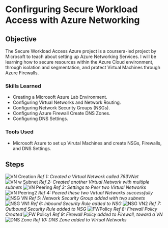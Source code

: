 # Confirguring Secure Workload Access with Azure Networking

## Objective

The Secure Workload Access Azure project is a coursera-led project by Microsoft to teach about setting up Azure Networking Services. I will be learning how to secure resources within the Azure Cloud environment, through isolation and segmentation, and protect Virtual Machines through Azure Firewalls.

### Skills Learned

- Creating a Microsoft Azure Lab Environment.
- Configuring Virtual Networks and Network Routing.
- Configuring Network Security Groups (NSGs).
- Configuring Azure Firewall Create DNS Zones.
- Configuring DNS Settings.

### Tools Used

- Microsoft Azure to set up Virutal Machines and create NSGs, Firewalls, and DNS Settings.

## Steps
![VN Creation](https://github.com/user-attachments/assets/8c25b0e5-767b-42e4-9089-91e618f53423)
*Ref 1: Created a Virtual Network called 763VNet*
![VN w Subnet](https://github.com/user-attachments/assets/2cef8498-c2dd-4286-995c-9cfb707594aa)
*Ref 2: Created another Virtual Network with multiple subnets*
![VN Peering](https://github.com/user-attachments/assets/fd17e656-180c-40bf-8ead-535fff7129dc)
*Ref 3: Settings to Peer two Virtual Networks*
![VN Peering2](https://github.com/user-attachments/assets/2189fa81-a07f-49b6-ac4a-d3759b0c2088)
*Ref 4: Peered these two Virtual Networks successfully*
![NSG VN](https://github.com/user-attachments/assets/a748ad03-8ac6-485c-955d-57f758cad961)
*Ref 5: Network Security Group added with two subnets*
![NSG VN1](https://github.com/user-attachments/assets/f0ccfbd4-a331-4892-9abc-ce8e3877bbd5)
*Ref 6: Inbound Security Rule added to NSG*
![NSG VN2](https://github.com/user-attachments/assets/a2eec247-8b0d-4f3e-8d0d-d57ab77d6b9a)
*Ref 7: Outbound Security Rule added to NSG*
![FWPolicy](https://github.com/user-attachments/assets/df5a3d79-d764-4019-9857-70f98dec4950)
*Ref 8: Firewall Policy Created*
![FW Policy1](https://github.com/user-attachments/assets/f21a9ebd-4cc7-4f23-97f4-ca66df3c534e)
*Ref 9: Firewall Policy added to Firewall, toward a VN*
![DNS Zone](https://github.com/user-attachments/assets/66146e4f-e392-4fe4-827b-e52d4efd12c4)
*Ref 10: DNS Zone added to Virtual Networks*

